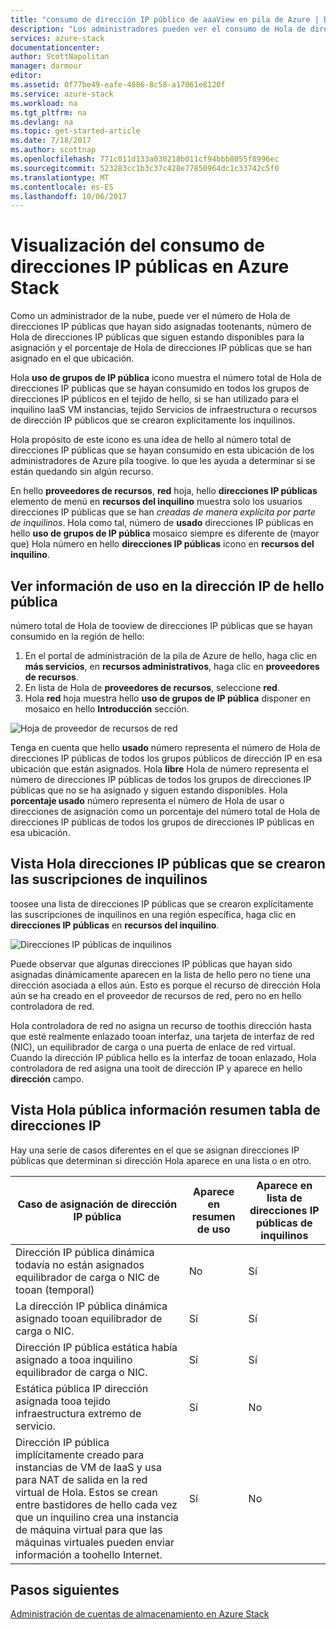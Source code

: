 ```yaml
---
title: "consumo de dirección IP público de aaaView en pila de Azure | Documentos de Microsoft"
description: "Los administradores pueden ver el consumo de Hola de direcciones IP públicas de una región"
services: azure-stack
documentationcenter: 
author: ScottNapolitan
manager: darmour
editor: 
ms.assetid: 0f77be49-eafe-4886-8c58-a17061e8120f
ms.service: azure-stack
ms.workload: na
ms.tgt_pltfrm: na
ms.devlang: na
ms.topic: get-started-article
ms.date: 7/18/2017
ms.author: scottnap
ms.openlocfilehash: 771c011d133a030218b011cf94bbb8055f8996ec
ms.sourcegitcommit: 523283cc1b3c37c428e77850964dc1c33742c5f0
ms.translationtype: MT
ms.contentlocale: es-ES
ms.lasthandoff: 10/06/2017
---
```

# <a name="view-public-ip-address-consumption-in-azure-stack"></a>Visualización del consumo de direcciones IP públicas en Azure Stack
Como un administrador de la nube, puede ver el número de Hola de direcciones IP públicas que hayan sido asignadas tootenants, número de Hola de direcciones IP públicas que siguen estando disponibles para la asignación y el porcentaje de Hola de direcciones IP públicas que se han asignado en el que ubicación.

Hola **uso de grupos de IP pública** icono muestra el número total de Hola de direcciones IP públicas que se hayan consumido en todos los grupos de direcciones IP públicos en el tejido de hello, si se han utilizado para el inquilino IaaS VM instancias, tejido Servicios de infraestructura o recursos de dirección IP públicos que se crearon explícitamente los inquilinos.

Hola propósito de este icono es una idea de hello al número total de direcciones IP públicas que se hayan consumido en esta ubicación de los administradores de Azure pila toogive. lo que les ayuda a determinar si se están quedando sin algún recurso.

En hello **proveedores de recursos**, **red** hoja, hello **direcciones IP públicas** elemento de menú en **recursos del inquilino** muestra solo los usuarios direcciones IP públicas que se han *creadas de manera explícita por parte de inquilinos*. Hola como tal, número de **usado** direcciones IP públicas en hello **uso de grupos de IP pública** mosaico siempre es diferente de (mayor que) Hola número en hello **direcciones IP públicas** icono en **recursos del inquilino**.

## <a name="view-hello-public-ip-address-usage-information"></a>Ver información de uso en la dirección IP de hello pública
número total de Hola de tooview de direcciones IP públicas que se hayan consumido en la región de hello:

1. En el portal de administración de la pila de Azure de hello, haga clic en **más servicios**, en **recursos administrativos**, haga clic en **proveedores de recursos**.
2. En lista de Hola de **proveedores de recursos**, seleccione **red**.
3. Hola **red** hoja muestra hello **uso de grupos de IP pública** disponer en mosaico en hello **Introducción** sección.

![Hoja de proveedor de recursos de red](media/azure-stack-viewing-public-ip-address-consumption/image01.png)

Tenga en cuenta que hello **usado** número representa el número de Hola de direcciones IP públicas de todos los grupos públicos de dirección IP en esa ubicación que están asignados. Hola **libre** Hola de número representa el número de direcciones IP públicas de todos los grupos de direcciones IP públicas que no se ha asignado y siguen estando disponibles. Hola **porcentaje usado** número representa el número de Hola de usar o direcciones de asignación como un porcentaje del número total de Hola de direcciones IP públicas de todos los grupos de direcciones IP públicas en esa ubicación.

## <a name="view-hello-public-ip-addresses-that-were-created-by-tenant-subscriptions"></a>Vista Hola direcciones IP públicas que se crearon las suscripciones de inquilinos
toosee una lista de direcciones IP públicas que se crearon explícitamente las suscripciones de inquilinos en una región específica, haga clic en **direcciones IP públicas** en **recursos del inquilino**.

![Direcciones IP públicas de inquilinos](media/azure-stack-viewing-public-ip-address-consumption/image02.png)

Puede observar que algunas direcciones IP públicas que hayan sido asignadas dinámicamente aparecen en la lista de hello pero no tiene una dirección asociada a ellos aún. Esto es porque el recurso de dirección Hola aún se ha creado en el proveedor de recursos de red, pero no en hello controladora de red.

Hola controladora de red no asigna un recurso de toothis dirección hasta que esté realmente enlazado tooan interfaz, una tarjeta de interfaz de red (NIC), un equilibrador de carga o una puerta de enlace de red virtual. Cuando la dirección IP pública hello es la interfaz de tooan enlazado, Hola controladora de red asigna una tooit de dirección IP y aparece en hello **dirección** campo.

## <a name="view-hello-public-ip-address-information-summary-table"></a>Vista Hola pública información resumen tabla de direcciones IP
Hay una serie de casos diferentes en el que se asignan direcciones IP públicas que determinan si dirección Hola aparece en una lista o en otro.

| **Caso de asignación de dirección IP pública** | **Aparece en resumen de uso** | **Aparece en lista de direcciones IP públicas de inquilinos** |
| --- | --- | --- |
| Dirección IP pública dinámica todavía no están asignados equilibrador de carga o NIC de tooan (temporal) |No |Sí |
| La dirección IP pública dinámica asignado tooan equilibrador de carga o NIC. |Sí |Sí |
| Dirección IP pública estática había asignado a tooa inquilino equilibrador de carga o NIC. |Sí |Sí |
| Estática pública IP dirección asignada tooa tejido infraestructura extremo de servicio. |Sí |No |
| Dirección IP pública implícitamente creado para instancias de VM de IaaS y usa para NAT de salida en la red virtual de Hola. Estos se crean entre bastidores de hello cada vez que un inquilino crea una instancia de máquina virtual para que las máquinas virtuales pueden enviar información a toohello Internet. |Sí |No |

## <a name="next-steps"></a>Pasos siguientes
[Administración de cuentas de almacenamiento en Azure Stack](azure-stack-manage-storage-accounts.md)
